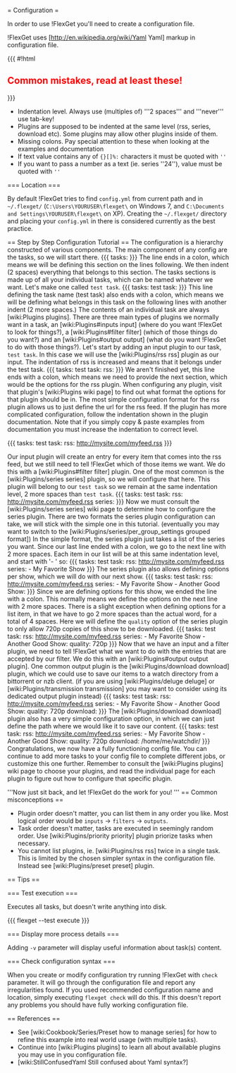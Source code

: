 = Configuration =

In order to use !FlexGet you'll need to create a configuration file. 

!FlexGet uses [http://en.wikipedia.org/wiki/Yaml Yaml] markup in configuration file. 

{{{
#!html
<h2 style="color: red">Common mistakes, read at least these!</h2>
}}}

 * Indentation level. Always use (multiples of) '''2 spaces''' and '''never''' use tab-key!
 * Plugins are supposed to be indented at the same level (rss, series, download etc). Some plugins may allow other plugins inside of them.
 * Missing colons. Pay special attention to these when looking at the examples and documentation
 * If text value contains any of `{}[]%:` characters it must be quoted with `''`
 * If you want to pass a number as a text (ie. series ''24''), value must be quoted with `''`

=== Location ===

By default !FlexGet tries to find `config.yml` from current path and in `~/.flexget/` (`C:\Users\YOURUSER\flexget\` on Windows 7, and `C:\Documents and Settings\YOURUSER\flexget\` on XP). Creating the `~/.flexget/` directory and placing your `config.yml` in there is considered currently as the best practice.

== Step by Step Configuration Tutorial ==
The configuration is a hierarchy constructed of various components. The main component of any config are the tasks, so we will start there.
{{{
tasks:
}}}
The line ends in a colon, which means we will be defining this section on the lines following. We then indent (2 spaces) everything that belongs to this section. The tasks sections is made up of all your individual tasks, which can be named whatever we want. Let's make one called `test task`.
{{{
tasks:
  test task:
}}}
This line defining the task name (test task) also ends with a colon, which means we will be defining what belongs in this task on the following lines with another indent (2 more spaces.) The contents of an individual task are always [wiki:Plugins plugins]. There are three main types of plugins we normally want in a task, an [wiki:Plugins#inputs input] (where do you want !FlexGet to look for things?), a [wiki:Plugins#filter filter] (which of those things do you want?) and an [wiki:Plugins#output output] (what do you want !FlexGet to do with those things?). Let's start by adding an input plugin to our task, `test task`. In this case we will use the [wiki:Plugins/rss rss] plugin as our input. The indentation of rss is increased and means that it belongs under the test task.
{{{
tasks:
  test task:
    rss:
}}}
We aren't finished yet, this line ends with a colon, which means we need to provide the next section, which would be the options for the rss plugin. When configuring any plugin, visit that plugin's [wiki:Plugins wiki page] to find out what format the options for that plugin should be in. The most simple configuration format for the rss plugin allows us to just define the url for the rss feed. If the plugin has more complicated configuration, follow the indentation shown in the plugin documentation. Note that if you simply copy & paste examples from documentation you must increase the indentation to correct level.

{{{
tasks:
  test task:
    rss: http://mysite.com/myfeed.rss
}}}

Our input plugin will create an entry for every item that comes into the rss feed, but we still need to tell !FlexGet which of those items we want. We do this with a [wiki:Plugins#filter filter] plugin. One of the most common is the [wiki:Plugins/series series] plugin, so we will configure that here. This plugin will belong to our `test task` so we remain at the same indentation level, 2 more spaces than `test task`.
{{{
tasks:
  test task:
    rss: http://mysite.com/myfeed.rss
    series:
}}}
Now we must consult the [wiki:Plugins/series series] wiki page to determine how to configure the series plugin. There are two formats the series plugin configuration can take, we will stick with the simple one in this tutorial. (eventually you may want to switch to the [wiki:Plugins/series/per_group_settings grouped format]) In the simple format, the series plugin just takes a list of the series you want. Since our last line ended with a colon, we go to the next line with 2 more spaces. Each item in our list will be at this same indentation level, and start with '- ' so:
{{{
tasks:
  test task:
    rss: http://mysite.com/myfeed.rss
    series:
      - My Favorite Show
}}}
The series plugin also allows defining options per show, which we will do with our next show.
{{{
tasks:
  test task:
    rss: http://mysite.com/myfeed.rss
    series:
      - My Favorite Show
      - Another Good Show:
}}}
Since we are defining options for this show, we ended the line with a colon. This normally means we define the options on the next line with 2 more spaces. There is a slight exception when defining options for a list item, in that we have to go 2 more spaces than the actual word, for a total of 4 spaces. Here we will define the `quality` option of the series plugin to only allow 720p copies of this show to be downloaded.
{{{
tasks:
  test task:
    rss: http://mysite.com/myfeed.rss
    series:
      - My Favorite Show
      - Another Good Show:
          quality: 720p
}}}
Now that we have an input and a filter plugin, we need to tell !FlexGet what we want to do with the entries that are accepted by our filter. We do this with an [wiki:Plugins#output output plugin]. One common output plugin is the [wiki:Plugins/download download] plugin, which we could use to save our items to a watch directory from a bittorrent or nzb client. (if you are using [wiki:Plugins/deluge deluge] or [wiki:Plugins/transmission transmission] you may want to consider using its dedicated output plugin instead)
{{{
tasks:
  test task:
    rss: http://mysite.com/myfeed.rss
    series:
      - My Favorite Show
      - Another Good Show:
          quality: 720p
    download:
}}}
The [wiki:Plugins/download download] plugin also has a very simple configuration option, in which we can just define the path where we would like it to save our content.
{{{
tasks:
  test task:
    rss: http://mysite.com/myfeed.rss
    series:
      - My Favorite Show
      - Another Good Show:
          quality: 720p
    download: /home/me/watchdir/
}}}
Congratulations, we now have a fully functioning config file. You can continue to add more tasks to your config file to complete different jobs, or customize this one further. Remember to consult the [wiki:Plugins plugins] wiki page to choose your plugins, and read the individual page for each plugin to figure out how to configure that specific plugin.

'''Now just sit back, and let !FlexGet do the work for you! '''
== Common misconceptions ==

 * Plugin order doesn't matter, you can list them in any order you like. Most logical order would be `inputs` -> `filters` -> `outputs`.
 * Task order doesn't matter, tasks are executed in seemingly random order. Use [wiki:Plugins/priority priority] plugin priorize tasks when necessary.
 * You cannot list plugins, ie. [wiki:Plugins/rss rss] twice in a single task. This is limited by the chosen simpler syntax in the configuration file. Instead see [wiki:Plugins/preset preset] plugin.

== Tips ==

=== Test execution ===

Executes all tasks, but doesn't write anything into disk.

{{{
flexget --test execute
}}}

=== Display more process details ===

Adding `-v` parameter will display useful information about task(s) content.

=== Check configuration syntax ===

When you create or modify configuration try running !FlexGet with `check` parameter. It will go through the configuration file and report any irregularities found. If you used recommended configuration name and location, simply executing `flexget check` will do this. If this doesn't report any problems you should have fully working configuration file.

== References ==

 * See [wiki:Cookbook/Series/Preset how to manage series] for how to refine this example into real world usage (with multiple tasks).
 * Continue into [wiki:Plugins plugins] to learn all about available plugins you may use in you configuration file.
 * [wiki:StillConfusedYaml Still confused about Yaml syntax?]